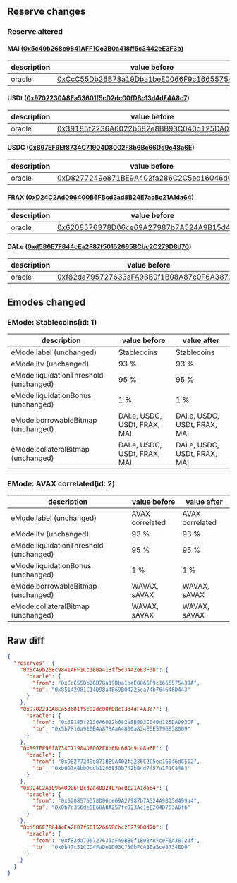 ## Reserve changes

### Reserve altered

#### MAI ([0x5c49b268c9841AFF1Cc3B0a418ff5c3442eE3F3b](https://snowtrace.io/address/0x5c49b268c9841AFF1Cc3B0a418ff5c3442eE3F3b))

| description | value before | value after |
| --- | --- | --- |
| oracle | [0xCcC55Db26B78a19Dba1beE0066F9c1665575439A](https://snowtrace.io/address/0xCcC55Db26B78a19Dba1beE0066F9c1665575439A) | [0x85142981C14D98a4B69B04225ca74b764648D443](https://snowtrace.io/address/0x85142981C14D98a4B69B04225ca74b764648D443) |


#### USDt ([0x9702230A8Ea53601f5cD2dc00fDBc13d4dF4A8c7](https://snowtrace.io/address/0x9702230A8Ea53601f5cD2dc00fDBc13d4dF4A8c7))

| description | value before | value after |
| --- | --- | --- |
| oracle | [0x39185f2236A6022b682e8BB93C040d125DA093CF](https://snowtrace.io/address/0x39185f2236A6022b682e8BB93C040d125DA093CF) | [0x5b7810a910B4a878AaA4800a824E5E5796838009](https://snowtrace.io/address/0x5b7810a910B4a878AaA4800a824E5E5796838009) |


#### USDC ([0xB97EF9Ef8734C71904D8002F8b6Bc66Dd9c48a6E](https://snowtrace.io/address/0xB97EF9Ef8734C71904D8002F8b6Bc66Dd9c48a6E))

| description | value before | value after |
| --- | --- | --- |
| oracle | [0xD8277249e871BE9A402fa286C2C5ec16046dC512](https://snowtrace.io/address/0xD8277249e871BE9A402fa286C2C5ec16046dC512) | [0xb0D7A8bbDcdb1203850b742bB4d7f57a1F1C8483](https://snowtrace.io/address/0xb0D7A8bbDcdb1203850b742bB4d7f57a1F1C8483) |


#### FRAX ([0xD24C2Ad096400B6FBcd2ad8B24E7acBc21A1da64](https://snowtrace.io/address/0xD24C2Ad096400B6FBcd2ad8B24E7acBc21A1da64))

| description | value before | value after |
| --- | --- | --- |
| oracle | [0x6208576378D06ce69A27987b7A524A9B15d499a4](https://snowtrace.io/address/0x6208576378D06ce69A27987b7A524A9B15d499a4) | [0x0b7c356de5E68A8A257fcD23Ac1e8204D753A6fb](https://snowtrace.io/address/0x0b7c356de5E68A8A257fcD23Ac1e8204D753A6fb) |


#### DAI.e ([0xd586E7F844cEa2F87f50152665BCbc2C279D8d70](https://snowtrace.io/address/0xd586E7F844cEa2F87f50152665BCbc2C279D8d70))

| description | value before | value after |
| --- | --- | --- |
| oracle | [0xf82da795727633aFA9BB0f1B08A87c0F6A38723f](https://snowtrace.io/address/0xf82da795727633aFA9BB0f1B08A87c0F6A38723f) | [0x0b47c51CCD4FaDe1D93C750bFCAB0a5ce8734ED0](https://snowtrace.io/address/0x0b47c51CCD4FaDe1D93C750bFCAB0a5ce8734ED0) |


## Emodes changed

### EMode: Stablecoins(id: 1)

| description | value before | value after |
| --- | --- | --- |
| eMode.label (unchanged) | Stablecoins | Stablecoins |
| eMode.ltv (unchanged) | 93 % | 93 % |
| eMode.liquidationThreshold (unchanged) | 95 % | 95 % |
| eMode.liquidationBonus (unchanged) | 1 % | 1 % |
| eMode.borrowableBitmap (unchanged) | DAI.e, USDC, USDt, FRAX, MAI | DAI.e, USDC, USDt, FRAX, MAI |
| eMode.collateralBitmap (unchanged) | DAI.e, USDC, USDt, FRAX, MAI | DAI.e, USDC, USDt, FRAX, MAI |


### EMode: AVAX correlated(id: 2)

| description | value before | value after |
| --- | --- | --- |
| eMode.label (unchanged) | AVAX correlated | AVAX correlated |
| eMode.ltv (unchanged) | 93 % | 93 % |
| eMode.liquidationThreshold (unchanged) | 95 % | 95 % |
| eMode.liquidationBonus (unchanged) | 1 % | 1 % |
| eMode.borrowableBitmap (unchanged) | WAVAX, sAVAX | WAVAX, sAVAX |
| eMode.collateralBitmap (unchanged) | WAVAX, sAVAX | WAVAX, sAVAX |


## Raw diff

```json
{
  "reserves": {
    "0x5c49b268c9841AFF1Cc3B0a418ff5c3442eE3F3b": {
      "oracle": {
        "from": "0xCcC55Db26B78a19Dba1beE0066F9c1665575439A",
        "to": "0x85142981C14D98a4B69B04225ca74b764648D443"
      }
    },
    "0x9702230A8Ea53601f5cD2dc00fDBc13d4dF4A8c7": {
      "oracle": {
        "from": "0x39185f2236A6022b682e8BB93C040d125DA093CF",
        "to": "0x5b7810a910B4a878AaA4800a824E5E5796838009"
      }
    },
    "0xB97EF9Ef8734C71904D8002F8b6Bc66Dd9c48a6E": {
      "oracle": {
        "from": "0xD8277249e871BE9A402fa286C2C5ec16046dC512",
        "to": "0xb0D7A8bbDcdb1203850b742bB4d7f57a1F1C8483"
      }
    },
    "0xD24C2Ad096400B6FBcd2ad8B24E7acBc21A1da64": {
      "oracle": {
        "from": "0x6208576378D06ce69A27987b7A524A9B15d499a4",
        "to": "0x0b7c356de5E68A8A257fcD23Ac1e8204D753A6fb"
      }
    },
    "0xd586E7F844cEa2F87f50152665BCbc2C279D8d70": {
      "oracle": {
        "from": "0xf82da795727633aFA9BB0f1B08A87c0F6A38723f",
        "to": "0x0b47c51CCD4FaDe1D93C750bFCAB0a5ce8734ED0"
      }
    }
  }
}
```